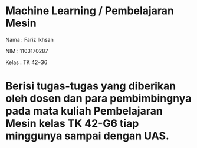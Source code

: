 # Machine Learning / Pembelajaran Mesin

Nama  : Fariz Ikhsan

NIM   : 1103170287

Kelas : TK 42-G6

# Berisi tugas-tugas yang diberikan oleh dosen dan para pembimbingnya pada mata kuliah Pembelajaran Mesin kelas TK 42-G6 tiap minggunya sampai dengan UAS.
